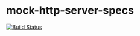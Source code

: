 # mock-http-server-specs

[![Build Status](https://travis-ci.org/httpmock/mock-http-server-specs.svg?branch=master)](https://travis-ci.org/httpmock/mock-http-server-specs.svg?branch=master)
